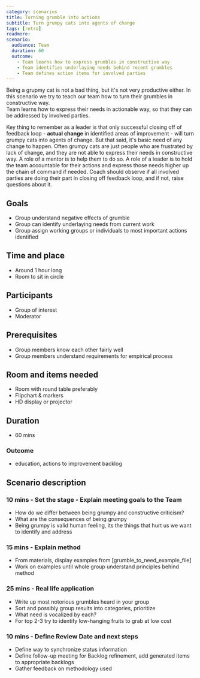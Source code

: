 ```yaml
---
category: scenarios
title: Turning grumble into actions
subtitle: Turn grumpy cats into agents of change
tags: [retro]
readmore: 
scenario:
  audience: Team
  duration: 60
  outcome:
    - Team learns how to express grumbles in constructive way
    - Team identifies underlaying needs behind recent grumbles
    - Team defines action items for involved parties
---
```


Being a grupmy cat is not a bad thing, but it's not very productive either. In this scenario we try to teach our team how to turn their grumbles in constructive way.  
Team learns how to express their needs in actionable way, so that they can be addressed by involved parties.  

Key thing to remember as a leader is that only successful closing off of feedback loop - **actual change** in identified areas of improvement - will turn grumpy cats into agents of change. But that said, it's basic need of any change to happen. Often grumpy cats are just people who are frustrated by lack of change, and they are not able to express their needs in constructive way. A role of a mentor is to help them to do so. A role of a leader is to hold the team accountable for their actions and express those needs higher up the chain of command if needed. Coach should observe if all involved parties are doing their part in closing off feedback loop, and if not, raise questions about it. 



## Goals

* Group understand negative effects of grumble
* Group can identify underlaying needs from current work 
* Group assign working groups or individuals to most important actions identified

## Time and place

* Around 1 hour long
* Room to sit in circle

## Participants

* Group of interest
* Moderator

## Prerequisites

* Group members know each other fairly well
* Group members understand requirements for empirical process

## Room and items needed

* Room with round table preferably
* Flipchart & markers
* HD display or projector

## Duration

* 60 mins

### Outcome

* education, actions to improvement backlog

## Scenario description


### 10 mins - Set the stage - Explain meeting goals to the Team

* How do we differ between being grumpy and constructive criticism?
* What are the consequences of being grumpy
* Being grumpy is valid human feeling, its the things that hurt us we want to identify and address

### 15 mins - Explain method

* From materials, display examples from [grumble_to_need_example_file]
* Work on examples until whole group understand principles behind method

### 25 mins - Real life application

* Write up most notorious grumbles heard in your group
* Sort and possibly group results into categories, prioritize 
* What need is vocalized by each?
* For top 2-3 try to identify low-hanging fruits to grab at low cost

### 10 mins - Define Review Date and next steps

* Define way to synchronize status information
* Define follow-up meeting for Backlog refinement, add generated items to appropriate backlogs
* Gather feedback on methodology used

